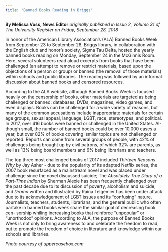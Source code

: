 ```yaml
---
title: 'Banned Books Reading in Briggs'
---
```


**By Melissa Voss, News Editor** _originally published in Issue 2, Volume 31 of The University Register on Friday, September 28, 2018_

In honor of the American Library Association’s (ALA) Banned Books Week from September 23 to September 28, Briggs library, in collaboration with the English club and honor’s society, Sigma Tau Delta, hosted the yearly banned books reading on Monday, September 24 in the McGinnis Room. Here, several volunteers read aloud excerpts from books that have been challenged (an attempt to remove or restrict materials, based upon the objections of a person or group) or banned (the removal of those materials) within schools and public libraries. The reading was followed by an informal discussion about banned books and censored resources. 

According to the ALA website, although Banned Books Week is focused heavily on the censorship of books, other materials are targeted as being challenged or banned: databases, DVDs, magazines, video games, and even displays. Books can be challenged for a wide variety of reasons, but many of the common accusations include inappropriate materials for certain age groups, sexual appeal, language, LGBT, race, stereotypes, and political. In 2017, over 416 books were banned or challenged in the United States. Al- though small, the number of banned books could be over 10,000 cases a year, but over 82% of books covering ismilar topics are not challenged or reported.  Reports can come from several groups of people, with 42% of challenges being brought up by civil patrons, of which 32% are parents, as well as 13% being board members and 6% being librarians and teachers.

The top three most challenged books of 2017 included _Thirteen Reasons Why_ by Jay Asher - due to the popularity of its adapted Netflix series, the 2007 book resurfaced as a mainstream novel and was placed under challenge since the novel discussed suicide; The _Absolutely True Diary of a Part-Time Indian_ by Sherman Alexie has been frequently challenged over the past decade due to its discussion of poverty, alcoholism and suicide; and _Drama_ written and illustrated by Raina Telgemier has been under attack due to its acknowledgement of LGBT issues and its “confusing” nature. Journalists, teachers, students, librarians, and the general public who often partake in banned books week share the similar goal of decreasing book cen- sorship whiling increasing books that reinforce “unpopular” or “unorthodox” opinions.  According to ALA, the purpose of Banned Books Week is not only to bring awareness to and celebrate the freedom to read, but to promote the freedom of choice in literature and knowledge within our schools and libraries.

_Photo courtesy of uppercasebox.com_